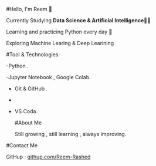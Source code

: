 #Hello, I'm Reem 👋

Currently Studying **Data Science & Artificial Intelligence**👩‍💻

Learning and practicing Python every day 🐍

Exploring Machine Learing & Deep Learining 

#Tool & Technologies:

-Python .

-Jupyter Notebook , Google Colab.

- Git & GitHub .
- 
- VS Coda.
  
  #About Me
  
  Still growing , still learning , always improving.

#Contact Me 

GitHup : [githup.com/Reem-Rashed](https://github.com/Reem-Rashed)
